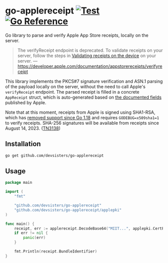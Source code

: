 # go-applereceipt [![Test](https://github.com/devsisters/go-applereceipt/actions/workflows/test.yaml/badge.svg)](https://github.com/devsisters/go-applereceipt/actions/workflows/test.yaml) [![Go Reference](https://pkg.go.dev/badge/github.com/devsisters/go-applereceipt.svg)](https://pkg.go.dev/github.com/devsisters/go-applereceipt)

Go library to parse and verify Apple App Store receipts, locally on the server.

> The verifyReceipt endpoint is deprecated. To validate receipts on your server, follow the steps in [Validating receipts on the device](https://developer.apple.com/documentation/appstorereceipts/validating_receipts_on_the_device) on your server.
> — https://developer.apple.com/documentation/appstorereceipts/verifyreceipt

This library implements the PKCS#7 signature verification and ASN.1 parsing of the payload locally on the server, without the need to call Apple's `verifyReceipt` endpoint. The parsed receipt is filled in a concrete `AppReceipt` struct, which is auto-generated based on [the documented fields](https://developer.apple.com/library/archive/releasenotes/General/ValidateAppStoreReceipt/Chapters/ReceiptFields.html) published by Apple.

Note that at this moment, receipts from Apple is signed using SHA1-RSA, which has [removed support since Go 1.18](https://go.dev/issue/41682) and requires `GODEBUG=x509sha1=1` to verify receipts. SHA-256 signatures will be available from receipts since August 14, 2023. ([TN3138](https://developer.apple.com/documentation/technotes/tn3138-handling-app-store-receipt-signing-certificate-changes))

## Installation

```sh
go get github.com/devsisters/go-applereceipt
```

## Usage

```go
package main

import (
	"fmt"

	"github.com/devsisters/go-applereceipt"
	"github.com/devsisters/go-applereceipt/applepki"
)

func main() {
	receipt, err := applereceipt.DecodeBase64("MIIT...", applepki.CertPool())
	if err != nil {
		panic(err)
	}

	fmt.Println(receipt.BundleIdentifier)
}
```
